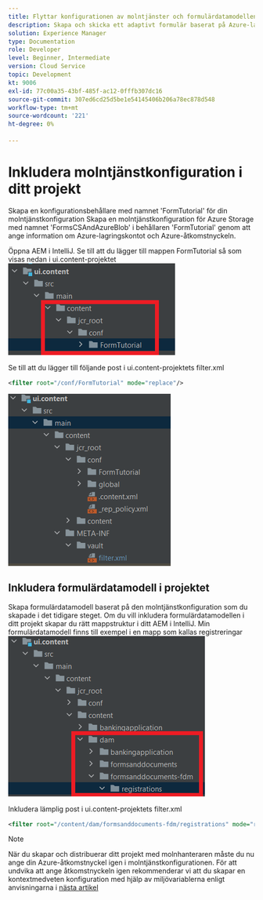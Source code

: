 ```yaml
---
title: Flyttar konfigurationen av molntjänster och formulärdatamodellen till molninstansen
description: Skapa och skicka ett adaptivt formulär baserat på Azure-lagringsformulärens datamodell till molninstansen.
solution: Experience Manager
type: Documentation
role: Developer
level: Beginner, Intermediate
version: Cloud Service
topic: Development
kt: 9006
exl-id: 77c00a35-43bf-485f-ac12-0fffb307dc16
source-git-commit: 307ed6cd25d5be1e54145406b206a78ec878d548
workflow-type: tm+mt
source-wordcount: '221'
ht-degree: 0%

---
```


# Inkludera molntjänstkonfiguration i ditt projekt

Skapa en konfigurationsbehållare med namnet &#39;FormTutorial&#39; för din molntjänstkonfiguration Skapa en molntjänstkonfiguration för Azure Storage med namnet &#39;FormsCSAndAzureBlob&#39; i behållaren &#39;FormTutorial&#39; genom att ange information om Azure-lagringskontot och Azure-åtkomstnyckeln.

Öppna AEM i IntelliJ. Se till att du lägger till mappen FormTutorial så som visas nedan i ui.content-projektet
![cloud-services-configuration](assets/cloud-services-configuration.png)

Se till att du lägger till följande post i ui.content-projektets filter.xml

```xml
<filter root="/conf/FormTutorial" mode="replace"/>
```

![filter-xml](assets/ui-content-filter.png)

## Inkludera formulärdatamodell i projektet

Skapa formulärdatamodell baserat på den molntjänstkonfiguration som du skapade i det tidigare steget. Om du vill inkludera formulärdatamodellen i ditt projekt skapar du rätt mappstruktur i ditt AEM i IntelliJ. Min formulärdatamodell finns till exempel i en mapp som kallas registreringar
![fdm-content](assets/ui-content-fdm.png)

Inkludera lämplig post i ui.content-projektets filter.xml

```xml
<filter root="/content/dam/formsanddocuments-fdm/registrations" mode="replace"/>
```


>[!NOTE]
>
>När du skapar och distribuerar ditt projekt med molnhanteraren måste du nu ange din Azure-åtkomstnyckel igen i molntjänstkonfigurationen. För att undvika att ange åtkomstnyckeln igen rekommenderar vi att du skapar en kontextmedveten konfiguration med hjälp av miljövariablerna enligt anvisningarna i [nästa artikel](./context-aware-fdm.md)
